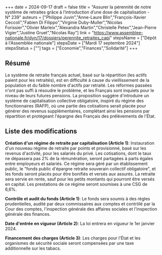 +++
date = 2024-09-17
draft = false
title = "Assurer la pérennité de notre système de retraites grâce à l’introduction d’une dose de capitalisation - N° 239"
auteurs = ["Philippe Juvin","Anne-Laure Blin","François-Xavier Ceccoli","Fabien Di Filippo","Virginie Duby-Muller","Nicolas Forissier","Olivier Marleix","Alexandra Martin","Christelle Petex","Jean-Pierre Vigier","Justine Gruet","Nicolas Ray"]
link = "https://www.assemblee-nationale.fr/dyn/17/dossiers/perennite_retraites_capi"
stepsName = ["Dépôt à l'Assemblée nationale"]
stepsDate = ["Mardi 17 septembre 2024"]
stepsStatus = [""]
tags = ["Économie","Finances","Solidarité"]
+++

## Résumé

Le système de retraite français actuel, basé sur la répartition (les actifs paient pour les retraités), est en difficulté à cause du vieillissement de la population et du faible nombre d'actifs par retraité. Les réformes passées n'ont pas suffi à résoudre le problème, et les Français sont inquiets pour le niveau de leurs futures pensions. La proposition suggère d'introduire un système de capitalisation collective obligatoire, inspiré du régime des fonctionnaires (RAFP), où une partie des cotisations serait placée pour générer des revenus supplémentaires, complétant ainsi les pensions par répartition et protégeant l'épargne des Français des prélèvements de l'État.

## Liste des modifications

**Création d'un régime de retraite par capitalisation (Article 1)**: Instauration d'un nouveau régime de retraite par points et provisionné, basé sur les revenus d'activité, pour les salariés du privé. Les cotisations, dont le taux ne dépassera pas 2% de la rémunération, seront partagées à parts égales entre employeurs et salariés. Ce régime sera géré par un établissement public, le "fonds public d'épargne retraite souverain collectif obligatoire", et les fonds seront placés pour être bonifiés et versés aux assurés. La retraite sera servie en rente, sauf pour les petits montants qui pourront être versés en capital. Les prestations de ce régime seront soumises à une CSG de 6,6%.

**Contrôle et audit du fonds (Article 1)**: Le fonds sera soumis à des règles prudentielles, audité par deux commissaires aux comptes et contrôlé par la Cour des comptes, l'inspection générale des affaires sociales et l'inspection générale des finances.

**Date d'entrée en vigueur (Article 2)**: La loi entrera en vigueur le 1er janvier 2024.

**Financement des charges (Article 3)**: Les charges pour l'État et les organismes de sécurité sociale seront compensées par une taxe additionnelle sur les tabacs.
